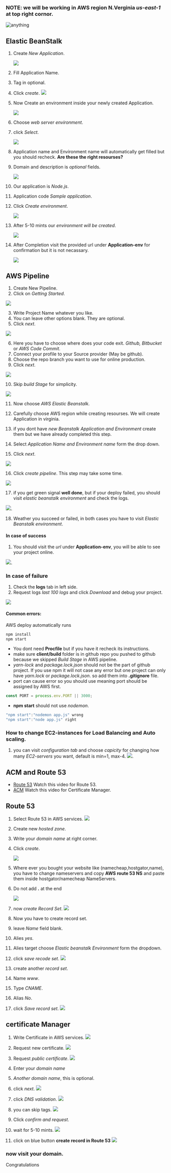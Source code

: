 ### NOTE: **we will be working in AWS region N.Verginia _us-east-1_ at top right cornor.**

![anything](images/region.PNG)

## Elastic BeanStalk

1. Create _New Application_.

   ![](images/bean1.PNG)

2. Fill Application Name.
3. Tag in optional.
4. Click _create_.
   ![](images/bean2.png)

5. Now Create an environment inside your newly created Application.

   ![](images/bean3.png)

6. Choose _web server environment_.
7. click _Select_.

   ![](images/bean4.png)

8. Application name and Environment name will automatically get filled but you should recheck. **Are these the right resourses?**
9. Domain and description is _optional_ fields.

   ![](images/bean5-1.png)

10. Our application is _Node.js_.
11. Application code _Sample application_.
12. Click _Create environment_.

    ![](images/bean5-2.png)

13. After 5-10 mints our _environment will be created_.

    ![](images/bean6.png)

14. After Completion visit the provided url under **Application-env** for confirmation but it is not necassary.

    ![](images/bean7.png)

## AWS Pipeline

1. Create New Pipeline.
2. Click on _Getting Started_.

![](images/pipeline1.png)

3. Write Project Name whatever you like.
4. You can leave other options blank. They are optional.
5. Click _next_.

![](images/pipeline2.png)

6. Here you have to choose where does your code exit. _Github, Bitbucket_ or _AWS Code Commit_.
7. Connect your profile to your Source provider (May be github).
8. Choose the repo branch you want to use for online production.
9. Click _next_.

![](images/pipeline3.png)

10. Skip _build Stage_ for simplicity.

![](images/pipeline4.png)

11. Now choose _AWS Elastic Beanstalk_.
12. Carefully choose AWS region while creating resourses. We will create Application in virginia.
13. if you dont have _new Beanstalk Application and Environment_ create them but we have already completed this step.

14. Select _Application Name and Environment name_ form the drop down.
15. Click _next_.

![](images/pipeline6.png)

16. Click _create pipeline_. This step may take some time.

![](images/pipeline7.png)

17. if you get green signal **well done**, but if your deploy failed, you should visit _elastic beanstalk environment_ and check the logs.

![](images/pipeline8.png).

18. Weather you succeed or failed, in both cases you have to visit _Elastic Beanstalk environment_.

#### In case of success

1. You should visit the _url_ under **Application-env**, you will be able to see your project online.

![](images/bean8.png).

### In case of failure

1. Check the **logs** tab in left side.
1. Request logs _last 100 logs_ and click _Download_ and debug your project.

![](images/bean10.png)

#### Common errors:

AWS deploy automatically runs

```bash
npm install
npm start
```

- You dont need **Procfile** but if you have it recheck its instructions.
- make sure **client/build** folder is in github repo you pushed to github because we skipped _Build Stage_ in AWS pipeline.
- _yarn-lock_ and _package.lock.json_ should not be the part of github project. If you use npm it will not case any error but one project can only have _yarn.lock_ or _package.lock.json_. so add them into **.gitignore** file.
- port can cause error so you should use meaning port should be assigned by AWS first.

```javascript
const PORT = process.env.PORT || 3000;
```

- **npm start** should not use _nodemon_.

```javascript
"npm start":"nodemon app.js" wrong
"npm start":"node app.js" right
```

### How to change EC2-instances for Load Balancing and Auto scaling.

1. you can visit _configuration tab_ and choose _capicity_ for changing how many _EC2-servers_ you want, default is min=1, max-4.
   ![](images/bean9.png).

## ACM and Route 53

- [Route 53](https://www.learningcrux.com/video/aws-lambda-serverless-architecture-bootcamp-build-5-apps/11/14) Watch this video for Route 53.
- [ACM](https://www.learningcrux.com/video/aws-lambda-serverless-architecture-bootcamp-build-5-apps/11/15) Watch this video for Certificate Manager.

## Route 53

1. Select Route 53 in AWS services.
   ![](images/route1.png)

2. Create new _hosted zone_.
3. Write your _domain name_ at right corner.
4. Click _create_.

   ![](images/route2.png)

5. Where ever you bought your website like (namecheap,hostgator,name), you have to change nameservers and copy **AWS route 53 NS** and paste them inside hostgator/namecheap NameServers.
6. Do not add **.** at the end

   ![](images/route6.png)

7. now _create Record Set_.
   ![](images/route3.png)

8. Now you have to create record set.
9. leave _Name_ field blank.
10. Alies _yes_.
11. Alies target choose _Elastic beanstalk Environment_ form the dropdown.
12. click _save recode set_.
    ![](images/route4.png)
13. create another _record set_.
14. Name _www_.
15. Type _CNAME_.
16. Alias _No_.
17. click _Save record set_.
    ![](images/route5.png)

## certificate Manager

1. Write Certificate in AWS services.
   ![](images/acm1.png)

2. Request new certificate.
   ![](images/acm2.png)

3. Request _public certificate_.
   ![](images/acm3.png)

4. Enter your _domain name_
5. _Another domain name_, this is optional.
6. click _next_.
   ![](images/acm4.png)

7. click _DNS validation_.
   ![](images/acm5.png)

8. you can skip tags.
   ![](images/acm6.png)

9. Click _confirm and request_.
10. wait for 5-10 mints.
    ![](images/acm7.png)
11. click on blue button **create record in Route 53**
    ![](images/acm8.png)

### now visit your domain.

Congratulations
